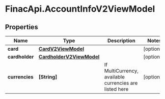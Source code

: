 # FinacApi.AccountInfoV2ViewModel

## Properties
Name | Type | Description | Notes
------------ | ------------- | ------------- | -------------
**card** | [**CardV2ViewModel**](CardV2ViewModel.md) |  | [optional] 
**cardholder** | [**CardholderV2ViewModel**](CardholderV2ViewModel.md) |  | [optional] 
**currencies** | **[String]** | If MultiCurrency, available currencies are listed here | [optional] 
